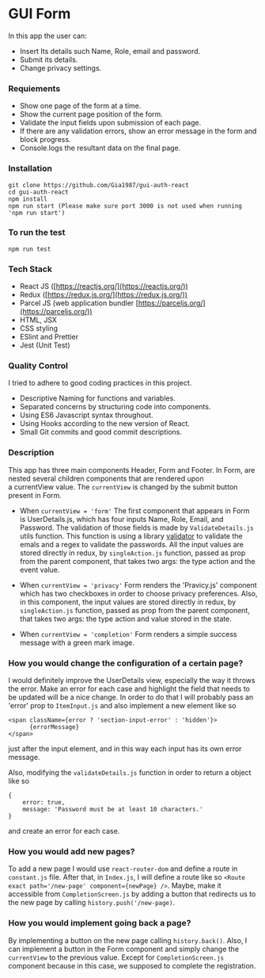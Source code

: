 # GUI Form

In this app the user can:

-   Insert Its details such Name, Role, email and password.
-   Submit its details.
-   Change privacy settings.

### Requiements

-   Show one page of the form at a time.
-   Show the current page position of the form.
-   Validate the input fields upon submission of each page.
-   If there are any validation errors, show an error message in the form
    and block progress.
-   Console.logs the resultant data on the final page.

### Installation

```
git clone https://github.com/Gia1987/gui-auth-react
cd gui-auth-react
npm install
npm run start (Please make sure port 3000 is not used when running 'npm run start')
```

### To run the test

```
npm run test
```

### Tech Stack

-   React JS ([https://reactjs.org/](https://reactjs.org/))
-   Redux ([https://redux.js.org/](https://redux.js.org/))
-   Parcel JS (web application bundler [https://parceljs.org/](https://parceljs.org/))
-   HTML, JSX
-   CSS styling
-   ESlint and Prettier
-   Jest (Unit Test)

### Quality Control

I tried to adhere to good coding practices in this project.

-   Descriptive Naming for functions and variables.
-   Separated concerns by structuring code into components.
-   Using ES6 Javascript syntax throughout.
-   Using Hooks according to the new version of React.
-   Small Git commits and good commit descriptions.

### Description

This app has three main components Header, Form and Footer. In Form, are nested several children components that are rendered upon a currentView value. The `currentView` is changed by the submit button present in Form.

-   When `currentView = 'form'` The first component that appears in Form is UserDetails.js, which has four inputs Name, Role, Email, and Password. The validation of those fields is made by `ValidateDetails.js` utils function.
    This function is using a library [validator](https://www.npmjs.com/package/validator) to validate the emals and a regex to validate the passwords.
    All the input values are stored directly in redux, by `singleAction.js` function, passed as prop from the parent component, that takes two args: the type action and the event value.

-   When `currentView = 'privacy'` Form renders the 'Pravicy.js' component which has two checkboxes in order to choose privacy preferences. Also, in this component,
    the input values are stored directly in redux, by `singleAction.js` function, passed as prop from the parent component, that takes two args: the type action and value stored in the state.

-   When `currentView = 'completion'` Form renders a simple success message with a green mark image.

### How you would change the configuration of a certain page?

I would definitely improve the UserDetails view, especially the way it throws the error. Make an error for each case and highlight the field that needs to be updated will be a nice change.
In order to do that I will probably pass an 'error' prop to `ItemInput.js` and also implement a new element like so

```
<span className={error ? 'section-input-error' : 'hidden'}>
      {errorMessage}
</span>
```

just after the input element, and in this way each input has its own error message.

Also, modifying the `validateDetails.js` function in order to return a object like so

```
{
    error: true,
    message: 'Password must be at least 10 characters.'
}
```

and create an error for each case.

### How you would add new pages?

To add a new page I would use `react-router-dom` and define a route in `constant.js` file. After that, in `Index.js`, I will define a route like so `<Route exact path='/new-page' component={newPage} />`. Maybe, make it accessible from `CompletionScreen.js` by adding a button that redirects us to the new page by calling `history.push('/new-page)`.

### How you would implement going back a page?

By implementing a button on the new page calling `history.back()`. Also, I can implement a button in the Form component and simply change the `currentView` to the previous value. Except for `CompletionScreen.js` component because in this case, we supposed to complete the registration.
